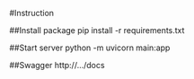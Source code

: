 #Instruction

##Install package
pip install -r requirements.txt

##Start server
python -m uvicorn main:app

##Swagger
http://.../docs